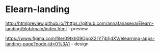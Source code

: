 # Elearn-landing
http://htmlpreview.github.io/?https://github.com/annafanaseva/Elearn-landing/blob/main/index.html - preview

https://www.figma.com/file/09tkh09OppX2rY7jb1jdXV/elearning-apps-landing-page?node-id=0%3A1 - design

